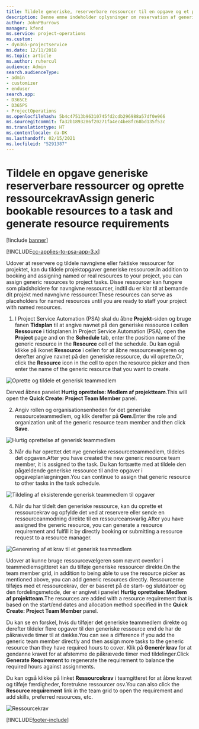 ```yaml
---
title: Tildele generiske, reserverbare ressourcer til en opgave og et projektteam
description: Denne emne indeholder oplysninger om reservation af generiske ressourcer til opgaver og projektteam.
author: JohnPBurrows
manager: kfend
ms.service: project-operations
ms.custom:
- dyn365-projectservice
ms.date: 12/11/2018
ms.topic: article
ms.author: ruhercul
audience: Admin
search.audienceType:
- admin
- customizer
- enduser
search.app:
- D365CE
- D365PS
- ProjectOperations
ms.openlocfilehash: 5b4c47513b96310745fd2cdb296988a57df0e966
ms.sourcegitcommit: fa32b1893286f20271fa4ec4be8fc68bd135f53c
ms.translationtype: HT
ms.contentlocale: da-DK
ms.lasthandoff: 02/15/2021
ms.locfileid: "5291387"
---
```

# <a name="assign-generic-bookable-resources-to-a-task-and-generate-resource-requirements"></a><span data-ttu-id="9f276-103">Tildele en opgave generiske reserverbare ressourcer og oprette ressourcekrav</span><span class="sxs-lookup"><span data-stu-id="9f276-103">Assign generic bookable resources to a task and generate resource requirements</span></span> 

[!include [banner](../includes/psa-now-project-operations.md)]

[!INCLUDE[cc-applies-to-psa-app-3.x](../includes/cc-applies-to-psa-app-3x.md)]

<span data-ttu-id="9f276-104">Udover at reservere og tildele navngivne eller faktiske ressourcer for projektet, kan du tildele projektopgaver generiske ressourcer.</span><span class="sxs-lookup"><span data-stu-id="9f276-104">In addition to booking and assigning named or real resources to your project, you can assign generic resources to project tasks.</span></span> <span data-ttu-id="9f276-105">Disse ressourcer kan fungere som pladsholdere for navngivne ressourcer, indtil du er klar til at bemande dit projekt med navngivne ressourcer.</span><span class="sxs-lookup"><span data-stu-id="9f276-105">These resources can serve as placeholders for named resources until you are ready to staff your project with named resources.</span></span> 

1. <span data-ttu-id="9f276-106">I Project Service Automation (PSA) skal du åbne **Projekt**-siden og bruge fanen **Tidsplan** til at angive navnet på den generiske ressource i cellen **Ressource** i tidsplanen.</span><span class="sxs-lookup"><span data-stu-id="9f276-106">In Project Service Automation (PSA), open the **Project** page and on the **Schedule** tab, enter the position name of the generic resource in the **Resource** cell of the schedule.</span></span> <span data-ttu-id="9f276-107">Du kan også klikke på ikonet **Ressource** i cellen for at åbne ressourcevælgeren og derefter angive navnet på den generiske ressource, du vil oprette.</span><span class="sxs-lookup"><span data-stu-id="9f276-107">Or, click the **Resource** icon in the cell to open the resource picker and then enter the name of the generic resource that you want to create.</span></span>

![Oprette og tildele et generisk teammedlem](media/RM-how-to-9.png)

<span data-ttu-id="9f276-109">Derved åbnes panelet **Hurtig oprettelse: Medlem af projektteam**.</span><span class="sxs-lookup"><span data-stu-id="9f276-109">This will open the **Quick Create: Project Team Member** panel.</span></span> 

2. <span data-ttu-id="9f276-110">Angiv rollen og organisationsenheden for det generiske ressourceteammedlem, og klik derefter på **Gem**.</span><span class="sxs-lookup"><span data-stu-id="9f276-110">Enter the role and organization unit of the generic resource team member and then click **Save**.</span></span>

![Hurtig oprettelse af generisk teammedlem](media/RM-how-to-10.png)

3. <span data-ttu-id="9f276-112">Når du har oprettet det nye generiske ressourceteammedlem, tildeles det opgaven.</span><span class="sxs-lookup"><span data-stu-id="9f276-112">After you have created the new generic resource team member, it is assigned to the task.</span></span> <span data-ttu-id="9f276-113">Du kan fortsætte med at tildele den pågældende generiske ressource til andre opgaver i opgaveplanlægningen.</span><span class="sxs-lookup"><span data-stu-id="9f276-113">You can continue to assign that generic resource to other tasks in the task schedule.</span></span>

![Tildeling af eksisterende generisk teammedlem til opgaver](media/RM-how-to-11.png)

4. <span data-ttu-id="9f276-115">Når du har tildelt den generiske ressource, kan du oprette et ressourcekrav og opfylde det ved at reservere eller sende en ressourceanmodning direkte til en ressourceansvarlig.</span><span class="sxs-lookup"><span data-stu-id="9f276-115">After you have assigned the generic resource, you can generate a resource requirement and fulfill it by directly booking or submitting a resource request to a resource manager.</span></span>

![Generering af et krav til et generisk teammedlem](media/RM-how-to-12.png)

<span data-ttu-id="9f276-117">Udover at kunne bruge ressourcevælgeren som nævnt ovenfor i teammedlemsgitteret kan du tilføje generiske ressourcer direkte.</span><span class="sxs-lookup"><span data-stu-id="9f276-117">On the team member grid, in addition to being able to use the resource picker as mentioned above, you can add generic resources directly.</span></span> <span data-ttu-id="9f276-118">Ressourcerne tilføjes med et ressourcekrav, der er baseret på de start- og slutdatoer og den fordelingsmetode, der er angivet i panelet **Hurtig oprettelse: Medlem af projektteam**.</span><span class="sxs-lookup"><span data-stu-id="9f276-118">The resources are added with a resource requirement that is based on the start/end dates and allocation method specified in the **Quick Create: Project Team Member** panel.</span></span>

<span data-ttu-id="9f276-119">Du kan se en forskel, hvis du tilføjer det generiske teammedlem direkte og derefter tildeler flere opgaver til den generiske ressource end de har de påkrævede timer til at dække.</span><span class="sxs-lookup"><span data-stu-id="9f276-119">You can see a difference if you add the generic team member directly and then assign more tasks to the generic resource than they have required hours to cover.</span></span> <span data-ttu-id="9f276-120">Klik på **Generér krav** for at gendanne kravet for at afstemme de påkrævede timer med tildelinger.</span><span class="sxs-lookup"><span data-stu-id="9f276-120">Click **Generate Requirement** to regenerate the requirement to balance the required hours against assignments.</span></span>

<span data-ttu-id="9f276-121">Du kan også klikke på linket **Ressourcekrav** i teamgitteret for at åbne kravet og tilføje færdigheder, foretrukne ressourcer osv.</span><span class="sxs-lookup"><span data-stu-id="9f276-121">You can also click the **Resource requirement** link in the team grid to open the requirement and add skills, preferred resources, etc.</span></span>

![Ressourcekrav](media/RM-how-to-13.png)



[!INCLUDE[footer-include](../includes/footer-banner.md)]